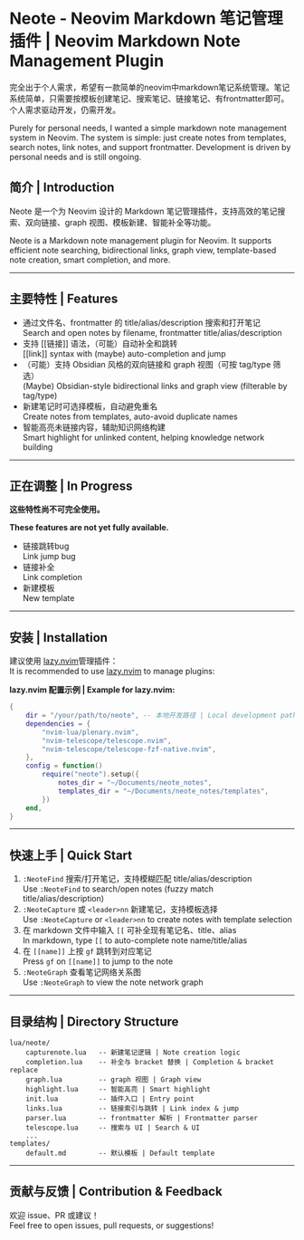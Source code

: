 # Neote - Neovim Markdown 笔记管理插件 | Neovim Markdown Note Management Plugin

完全出于个人需求，希望有一款简单的neovim中markdown笔记系统管理。笔记系统简单，只需要按模板创建笔记、搜索笔记、链接笔记、有frontmatter即可。个人需求驱动开发，仍需开发。

Purely for personal needs, I wanted a simple markdown note management system in Neovim. The system is simple: just create notes from templates, search notes, link notes, and support frontmatter. Development is driven by personal needs and is still ongoing.

## 简介 | Introduction

Neote 是一个为 Neovim 设计的 Markdown 笔记管理插件，支持高效的笔记搜索、双向链接、graph 视图、模板新建、智能补全等功能。

Neote is a Markdown note management plugin for Neovim. It supports efficient note searching, bidirectional links, graph view, template-based note creation, smart completion, and more.

---

## 主要特性 | Features

- 通过文件名、frontmatter 的 title/alias/description 搜索和打开笔记  
  Search and open notes by filename, frontmatter title/alias/description
- 支持 [[链接]] 语法，（可能）自动补全和跳转  
  [[link]] syntax with (maybe) auto-completion and jump
- （可能）支持 Obsidian 风格的双向链接和 graph 视图（可按 tag/type 筛选）  
  (Maybe) Obsidian-style bidirectional links and graph view (filterable by tag/type)
- 新建笔记时可选择模板，自动避免重名  
  Create notes from templates, auto-avoid duplicate names
- 智能高亮未链接内容，辅助知识网络构建  
  Smart highlight for unlinked content, helping knowledge network building

---

## 正在调整 | In Progress
**这些特性尚不可完全使用。**

**These features are not yet fully available.**
- 链接跳转bug  
  Link jump bug
- 链接补全  
  Link completion
- 新建模板  
  New template

---

## 安装 | Installation

建议使用 [lazy.nvim](https://github.com/folke/lazy.nvim)管理插件：  
It is recommended to use [lazy.nvim](https://github.com/folke/lazy.nvim) to manage plugins:

**lazy.nvim 配置示例 | Example for lazy.nvim:**

```lua
{
    dir = "/your/path/to/neote", -- 本地开发路径 | Local development path
    dependencies = {
        "nvim-lua/plenary.nvim",
        "nvim-telescope/telescope.nvim",
        "nvim-telescope/telescope-fzf-native.nvim",
    },
    config = function()
        require("neote").setup({
            notes_dir = "~/Documents/neote_notes",
            templates_dir = "~/Documents/neote_notes/templates",
        })
    end,
}
```

---

## 快速上手 | Quick Start

1. `:NeoteFind` 搜索/打开笔记，支持模糊匹配 title/alias/description  
   Use `:NeoteFind` to search/open notes (fuzzy match title/alias/description)
2. `:NeoteCapture` 或 `<leader>nn` 新建笔记，支持模板选择  
   Use `:NeoteCapture` or `<leader>nn` to create notes with template selection
3. 在 markdown 文件中输入 `[[` 可补全现有笔记名、title、alias  
   In markdown, type `[[` to auto-complete note name/title/alias
4. 在 `[[name]]` 上按 `gf` 跳转到对应笔记  
   Press `gf` on `[[name]]` to jump to the note
5. `:NeoteGraph` 查看笔记网络关系图  
   Use `:NeoteGraph` to view the note network graph

---

## 目录结构 | Directory Structure

```
lua/neote/
    capturenote.lua   -- 新建笔记逻辑 | Note creation logic
    completion.lua    -- 补全与 bracket 替换 | Completion & bracket replace
    graph.lua         -- graph 视图 | Graph view
    highlight.lua     -- 智能高亮 | Smart highlight
    init.lua          -- 插件入口 | Entry point
    links.lua         -- 链接索引与跳转 | Link index & jump
    parser.lua        -- frontmatter 解析 | Frontmatter parser
    telescope.lua     -- 搜索与 UI | Search & UI
    ...
templates/
    default.md        -- 默认模板 | Default template
```

---

## 贡献与反馈 | Contribution & Feedback

欢迎 issue、PR 或建议！  
Feel free to open issues, pull requests, or suggestions!

<!-- ---

## License

MIT -->
